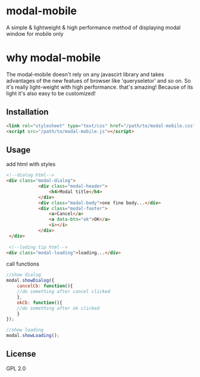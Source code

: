 # modal-mobile
A simple &amp; lightweight &amp; high performance method of displaying modal window for mobile only

# why modal-mobile
The modal-mobile doesn't rely on any javascirt library and takes advantages of the new featues of browser like 'queryseletor' and so on. So it's really light-weight with high performance. that's amazing! Because of its light it's also easy to be customized!

## Installation
```html
<link rel="stylesheet" type="text/css" href="/path/to/modal-mobile.css">
<script src="/path/to/modal-mobile.js"></script>
```
## Usage
add html with styles
```html
<!--dialog html-->
<div class="modal-dialog">
			<div class="modal-header">
				<h4>Modal title</h4>
			</div>
			<div class="modal-body">one fine body...</div>
			<div class="modal-footer">
				<a>Cancel</a>
				<a data-btn="ok">OK</a>
				<i></i>
			</div>
 </div>
 
 <!--loding tip html-->
<div class="modal-loading">loading...</div>
```
call functions
```javascript
//show dialog
modal.showDialog({
	cancelCb: function(){
	//do something after cancel clicked
	},
	okCb: function(){
	//do something after ok clicked
	}
});

//show loading
modal.showLoading();
```

## License
GPL 2.0
